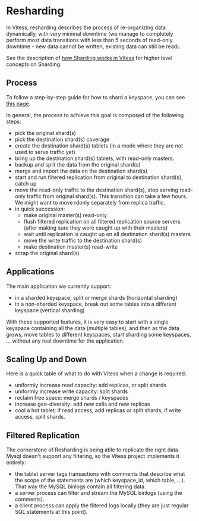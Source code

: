 # Resharding

In Vitess, resharding describes the process of re-organizing data
dynamically, with very minimal downtime (we manage to completely
perform most data transitions with less than 5 seconds of read-only
downtime - new data cannot be written, existing data can still be
read).

See the description of [how Sharding works in Vitess](Sharding.md) for
higher level concepts on Sharding.

## Process

To follow a step-by-step guide for how to shard a keyspace, you can see [this page](HorizontalReshardingGuide.md).

In general, the process to achieve this goal is composed of the following steps:
* pick the original shard(s)
* pick the destination shard(s) coverage
* create the destination shard(s) tablets (in a mode where they are not used to serve traffic yet)
* bring up the destination shard(s) tablets, with read-only masters.
* backup and split the data from the original shard(s)
* merge and import the data on the destination shard(s)
* start and run filtered replication from original to destination shard(s), catch up
* move the read-only traffic to the destination shard(s), stop serving read-only traffic from original shard(s). This transition can take a few hours. We might want to move rdonly separately from replica traffic.
* in quick succession:
  * make original master(s) read-only
  * flush filtered replication on all filtered replication source servers (after making sure they were caught up with their masters)
  * wait until replication is caught up on all destination shard(s) masters
  * move the write traffic to the destination shard(s)
  * make destination master(s) read-write
* scrap the original shard(s)

## Applications

The main application we currently support:
* in a sharded keyspace, split or merge shards (horizontal sharding)
* in a non-sharded keyspace, break out some tables into a different keyspace (vertical sharding)

With these supported features, it is very easy to start with a single keyspace containing all the data (multiple tables),
and then as the data grows, move tables to different keyspaces, start sharding some keyspaces, ... without any real
downtime for the application.

## Scaling Up and Down

Here is a quick table of what to do with Vitess when a change is required:
* uniformly increase read capacity: add replicas, or split shards
* uniformly increase write capacity: split shards
* reclaim free space: merge shards / keyspaces
* increase geo-diversity: add new cells and new replicas
* cool a hot tablet: if read access, add replicas or split shards, if write access, split shards.

## Filtered Replication

The cornerstone of Resharding is being able to replicate the right data. Mysql doesn't support any filtering, so the
Vitess project implements it entirely:
* the tablet server tags transactions with comments that describe what the scope of the statements are (which keyspace_id,
which table, ...). That way the MySQL binlogs contain all filtering data.
* a server process can filter and stream the MySQL binlogs (using the comments).
* a client process can apply the filtered logs locally (they are just regular SQL statements at this point).
